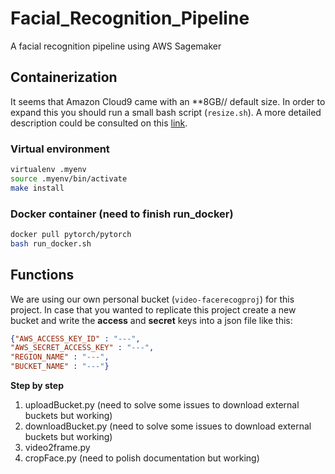 # Facial_Recognition_Pipeline
A facial recognition pipeline using AWS Sagemaker

## Containerization 

It seems that Amazon Cloud9 came with an **8GB// default size.
In order to expand this you should run a small bash script (`resize.sh`).
A more detailed description could be consulted on this [link](https://docs.aws.amazon.com/cloud9/latest/user-guide/move-environment.html).

### Virtual environment
```bash
virtualenv .myenv
source .myenv/bin/activate
make install
```

### Docker container (need to finish run_docker)

```bash
docker pull pytorch/pytorch
bash run_docker.sh
```

## Functions 

We are using our own personal bucket (`video-facerecogproj`) for this project. 
In case that you wanted to replicate this project create a new bucket and write the **access** and **secret** keys into a json file like this:
```json
{"AWS_ACCESS_KEY_ID" : "---",
"AWS_SECRET_ACCESS_KEY" : "---",
"REGION_NAME" : "---",
"BUCKET_NAME" : "---"}
```
**Step by step**
1) uploadBucket.py (need to solve some issues to download external buckets  but working)
2) downloadBucket.py (need to solve some issues to download external buckets but working)
3) video2frame.py
4) cropFace.py (need to polish documentation but working)
